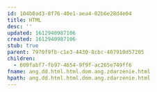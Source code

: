 ```yaml
---
id: 104b0ad3-8f76-40e1-aea4-02b6e28d4e04
title: HTML
desc: ''
updated: 1612940987106
created: 1612940987106
stub: true
parent: 7970f9fb-c1e3-4430-8cbc-407910d57205
children:
  - 609fabf7-fb97-4654-9f9f-ac265e749ff6
fname: ang.dd.html.html.dom.ang.zdarzenie.html
hpath: ang.dd.html.html.dom.ang.zdarzenie.html
---
```



